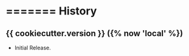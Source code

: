 =======
History
=======

{{ cookiecutter.version }} ({% now 'local' %})
------------------

* Initial Release.
